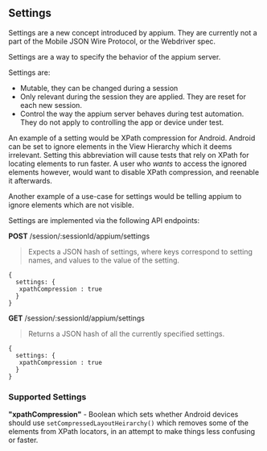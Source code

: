 ## Settings ##

Settings are a new concept introduced by appium. They are currently not a part of the Mobile JSON Wire Protocol, or the Webdriver spec.

Settings are a way to specify the behavior of the appium server.

Settings are:
 - Mutable, they can be changed during a session
 - Only relevant during the session they are applied. They are reset for each new session.
 - Control the way the appium server behaves during test automation. They do not apply to controlling the app or device under test.

An example of a setting would be XPath compression for Android. Android can be set to ignore elements in the View Hierarchy which it deems irrelevant. Setting this abbreviation will cause tests that rely on XPath for locating elements to run faster. A user who *wants* to access the ignored elements however, would want to disable XPath compression, and reenable it afterwards.

Another example of a use-case for settings would be telling appium to ignore elements which are not visible.

Settings are implemented via the following API endpoints:

**POST** /session/:sessionId/appium/settings

>Expects a JSON hash of settings, where keys correspond to setting names, and values to the value of the setting.
```
{
  settings: {
   xpathCompression : true  
  }  
}
```

**GET** /session/:sessionId/appium/settings

>Returns a JSON hash of all the currently specified settings.
```
{
  settings: {
   xpathCompression : true  
  }  
}
```

### Supported Settings ###

**"xpathCompression"** - Boolean which sets whether Android devices should use `setCompressedLayoutHeirarchy()` which removes some of the elements from XPath locators, in an attempt to make things less confusing or faster.
